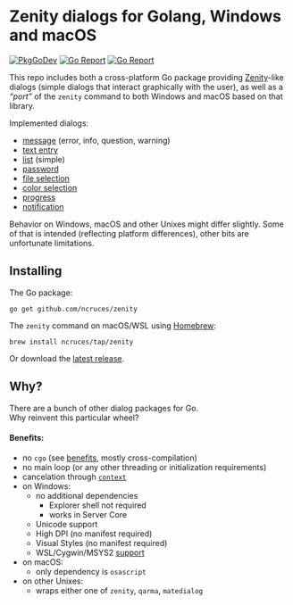 # Zenity dialogs for Golang, Windows and macOS

[![PkgGoDev](https://pkg.go.dev/badge/image)](https://pkg.go.dev/github.com/ncruces/zenity)
[![Go Report](https://goreportcard.com/badge/github.com/ncruces/zenity)](https://goreportcard.com/report/github.com/ncruces/zenity)
[![Go Report](https://gocover.io/_badge/github.com/ncruces/zenity)](https://gocover.io/github.com/ncruces/zenity)

This repo includes both a cross-platform Go package providing
[Zenity](https://help.gnome.org/users/zenity/stable/)-like dialogs
(simple dialogs that interact graphically with the user),
as well as a *“port”* of the `zenity` command to both Windows and macOS based on that library.

Implemented dialogs:
* [message](https://github.com/ncruces/zenity/wiki/Message-dialog) (error, info, question, warning)
* [text entry](https://github.com/ncruces/zenity/wiki/Text-entry-dialog)
* [list](https://github.com/ncruces/zenity/wiki/List-dialog) (simple)
* [password](https://github.com/ncruces/zenity/wiki/Password-dialog)
* [file selection](https://github.com/ncruces/zenity/wiki/File-selection-dialog)
* [color selection](https://github.com/ncruces/zenity/wiki/Color-selection-dialog)
* [progress](https://github.com/ncruces/zenity/wiki/Progress-dialog)
* [notification](https://github.com/ncruces/zenity/wiki/Notification)

Behavior on Windows, macOS and other Unixes might differ slightly.
Some of that is intended (reflecting platform differences),
other bits are unfortunate limitations.

## Installing

The Go package:

    go get github.com/ncruces/zenity

The `zenity` command on macOS/WSL using [Homebrew](https://brew.sh/):

    brew install ncruces/tap/zenity

Or download the [latest release](https://github.com/ncruces/zenity/releases/latest).

## Why?

There are a bunch of other dialog packages for Go.\
Why reinvent this particular wheel?

#### Benefits:

* no `cgo` (see [benefits](https://dave.cheney.net/2016/01/18/cgo-is-not-go), mostly cross-compilation)
* no main loop (or any other threading or initialization requirements)
* cancelation through [`context`](https://golang.org/pkg/context/)
* on Windows:
  * no additional dependencies
    * Explorer shell not required
    * works in Server Core
  * Unicode support
  * High DPI (no manifest required)
  * Visual Styles (no manifest required)
  * WSL/Cygwin/MSYS2 [support](https://github.com/ncruces/zenity/wiki/Zenity-for-WSL,-Cygwin,-MSYS2)
* on macOS:
  * only dependency is `osascript`
* on other Unixes:
  * wraps either one of `zenity`, `qarma`, `matedialog`
